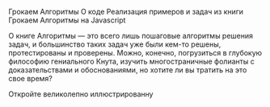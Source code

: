 Грокаем Алгоритмы
О коде
Реализация примеров и задач из книги Грокаем Алгоритмы на Javascript

О книге
Алгоритмы — это всего лишь пошаговые алгоритмы решения задач, и большинство таких задач уже были кем-то решены, протестированы и проверены. Можно, конечно, погрузиться в глубокую философию гениального Кнута, изучить многостраничные фолианты с доказательствами и обоснованиями, но хотите ли вы тратить на это свое время?

Откройте великолепно иллюстрированну
